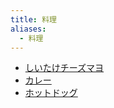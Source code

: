 ```yaml
---
title: 料理
aliases:
  - 料理
---
```


- [しいたけチーズマヨ](しいたけチーズマヨ.md)
- [カレー](カレー/index.md)
- [ホットドッグ](ホットドッグ/index.md)
